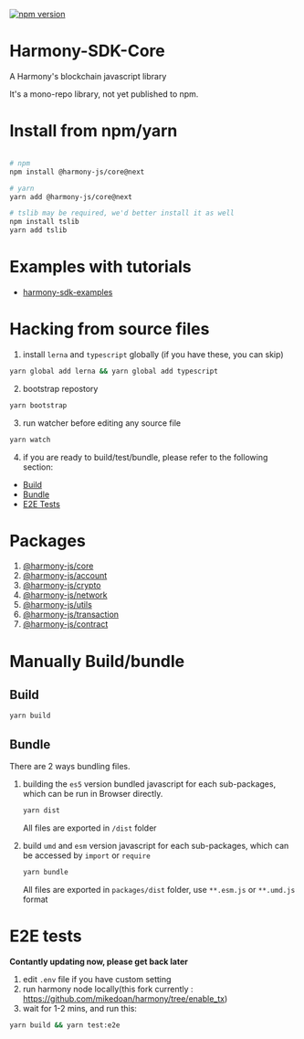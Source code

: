 [![npm version](https://img.shields.io/npm/v/@harmony-js/core.svg?style=flat-square)](https://www.npmjs.com/package/@harmony-js/core)


# Harmony-SDK-Core

A Harmony's blockchain javascript library

It's a mono-repo library, not yet published to npm.


# Install from npm/yarn

```bash

# npm
npm install @harmony-js/core@next 

# yarn
yarn add @harmony-js/core@next

# tslib may be required, we'd better install it as well
npm install tslib
yarn add tslib

```
# Examples with tutorials

* [harmony-sdk-examples](https://github.com/FireStack-Lab/harmony-sdk-examples)


# Hacking from source files

1. install `lerna` and `typescript` globally (if you have these, you can skip)
```bash
yarn global add lerna && yarn global add typescript
```
2. bootstrap repostory
```bash
yarn bootstrap
```
3. run watcher before editing any source file
```bash
yarn watch
```
4. if you are ready to build/test/bundle, please refer to the following section:
- [Build](#Build)
- [Bundle](#Bundle)
- [E2E Tests](#E2E-tests)



# Packages

1. [@harmony-js/core](https://github.com/FireStack-Lab/Harmony-sdk-core/tree/master/packages/harmony-core)
2. [@harmony-js/account](https://github.com/FireStack-Lab/Harmony-sdk-core/tree/master/packages/harmony-account)
3. [@harmony-js/crypto](https://github.com/FireStack-Lab/Harmony-sdk-core/tree/master/packages/harmony-crypto)
4. [@harmony-js/network](https://github.com/FireStack-Lab/Harmony-sdk-core/tree/master/packages/harmony-network)
5. [@harmony-js/utils](https://github.com/FireStack-Lab/Harmony-sdk-core/tree/master/packages/harmony-utils)
6. [@harmony-js/transaction](https://github.com/FireStack-Lab/Harmony-sdk-core/tree/master/packages/harmony-transaction)
7. [@harmony-js/contract](https://github.com/FireStack-Lab/Harmony-sdk-core/tree/master/packages/harmony-contract)


# Manually Build/bundle

## Build

```bash
yarn build

```

## Bundle

There are 2 ways bundling files.

1. building the `es5` version bundled javascript for each sub-packages, which can be run in Browser directly.

    ```bash
    yarn dist
    ```
    All files are exported in `/dist` folder

2. build `umd` and `esm` version javascript for each sub-packages, which can be accessed by `import` or `require`

    ```bash 
    yarn bundle
    ```
    All files are exported in `packages/dist` folder, use `**.esm.js` or `**.umd.js` format




# E2E tests

**Contantly updating now, please get back later**

1. edit `.env` file if you have custom setting
2. run harmony node locally(this fork currently : https://github.com/mikedoan/harmony/tree/enable_tx)
3. wait for 1-2 mins, and run this:

```bash
yarn build && yarn test:e2e
```


